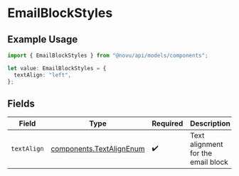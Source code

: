 # EmailBlockStyles

## Example Usage

```typescript
import { EmailBlockStyles } from "@novu/api/models/components";

let value: EmailBlockStyles = {
  textAlign: "left",
};
```

## Fields

| Field                                                                | Type                                                                 | Required                                                             | Description                                                          |
| -------------------------------------------------------------------- | -------------------------------------------------------------------- | -------------------------------------------------------------------- | -------------------------------------------------------------------- |
| `textAlign`                                                          | [components.TextAlignEnum](../../models/components/textalignenum.md) | :heavy_check_mark:                                                   | Text alignment for the email block                                   |